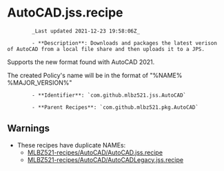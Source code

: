 # AutoCAD.jss.recipe

            _Last updated 2021-12-23 19:58:06Z_

            - **Description**: Downloads and packages the latest verison of AutoCAD from a local file share and then uploads it to a JPS.

Supports the new format found with AutoCAD 2021.

The created Policy's name will be in the format of "%NAME% %MAJOR_VERSION%"

            - **Identifier**: `com.github.mlbz521.jss.AutoCAD`

            - **Parent Recipes**: `com.github.mlbz521.pkg.AutoCAD`

## Warnings

- These recipes have duplicate NAMEs:
    - [MLBZ521-recipes/AutoCAD/AutoCAD.jss.recipe](/autopkg-dupe-tracker/MLBZ521-recipes/AutoCAD/AutoCAD.jss.recipe)
    - [MLBZ521-recipes/AutoCAD/AutoCADLegacy.jss.recipe](/autopkg-dupe-tracker/MLBZ521-recipes/AutoCAD/AutoCADLegacy.jss.recipe)